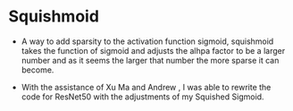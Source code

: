# Squishmoid
- A way to add sparsity to the activation function sigmoid, squishmoid takes the function of sigmoid and adjusts the alhpa factor to be a larger number and as it seems the larger that number the more sparse it can become. 

- With the assistance of Xu Ma and Andrew  , I was able to rewrite the code for ResNet50 with the adjustments of my Squished Sigmoid.

